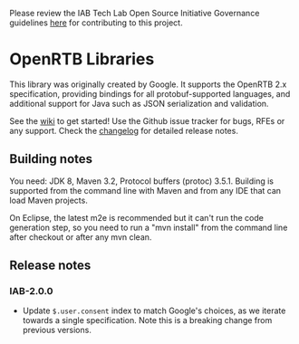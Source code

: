Please review the IAB Tech Lab Open Source Initiative Governance guidelines [here](http://iabtechlab.com/opensource) for contributing to this project.

# OpenRTB Libraries

This library was originally created by Google. It supports the OpenRTB
2.x specification, providing bindings for all protobuf-supported
languages, and additional support for Java such as JSON serialization
and validation.

See the [wiki](https://github.com/google/openrtb/wiki) to get started!
Use the Github issue tracker for bugs, RFEs or any support. Check the
[changelog](CHANGELOG.md) for detailed release notes.


## Building notes

You need: JDK 8, Maven 3.2, Protocol buffers (protoc) 3.5.1.
Building is supported from the command line with Maven and
from any IDE that can load Maven projects.

On Eclipse, the latest m2e is recommended but it can't run the code
generation step, so you need to run a "mvn install" from the command
line after checkout or after any mvn clean.


## Release notes

### IAB-2.0.0
- Update `$.user.consent` index to match Google's choices, as we iterate towards a single specification. Note this is a breaking change from previous versions.

